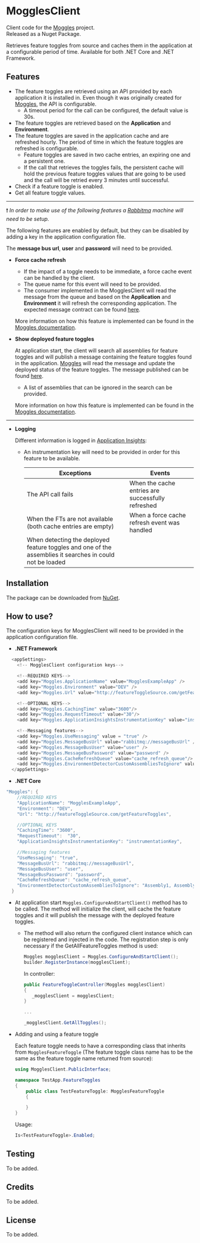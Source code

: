 # MogglesClient

Client code for the [Moggles](https://github.com/NSIAppDev/Moggles) project.  
Released as a Nuget Package.


Retrieves feature toggles from source and caches them in the application at a configurable period of time. Available for both .NET Core and .NET Framework.


## Features

* The feature toggles are retrieved using an API provided by each application it is installed in. Even though it was originally created for [Moggles](https://github.com/NSIAppDev/Moggles), the API is configurable.
  * A timeout period for the call can be configured, the default value is 30s.
* The feature toggles are retrieved based on the **Application** and **Environment**.
* The feature toggles are saved in the application cache and are refreshed hourly. The period of time in which the feature toggles are refreshed is configurable.
  * Feature toggles are saved in two cache entries, an expiring one and a persistent one. 
  * If the call that retrieves the toggles fails, the persistent cache will hold the previous feature toggles values that are going to be used and the call will be retried every 3 minutes until successful.
* Check if a feature toggle is enabled.
* Get all feature toggle values.
____________________________________
  :heavy_exclamation_mark: *In order to make use of the following features a [Rabbitmq](https://www.rabbitmq.com/configure.html) machine will need to be setup.*
  
  The following features are enabled by default, but they can be disabled by adding a key in the application configuration file.
  
  The **message bus url**, **user** and **password** will need to be provided.
  
* **Force cache refresh** 

  * If the impact of a toggle needs to be immediate, a force cache event can be handled by the client.  
  * The queue name for this event will need to be provided.  
  * The consumer implemented in the MogglesClient will read the message from the queue and based on the **Application** and **Environment** it will refresh the corresponding application. The expected message contract can be found [here](https://github.com/NSIAppDev/MogglesClient/blob/PBI54747/MogglesClient/Messaging/RefreshCache/RefreshTogglesCache.cs).
  
  More information on how this feature is implemented can be found in the [Moggles documentation](https://github.com/NSIAppDev/Moggles).
  
* **Show deployed feature toggles**
  
    At application start, the client will search all assemblies for feature toggles and will publish a message containing the feature toggles found in the application. [Moggles](https://github.com/NSIAppDev/Moggles) will read the message and update the deployed status of the feature toggles. The message published can be found [here](https://github.com/NSIAppDev/MogglesClient/blob/PBI54747/MogglesClient/Messaging/EnvironmentDetector/RegisteredTogglesUpdate.cs). 
    * A list of assemblies that can be ignored in the search can be provided.
  
  More information on how this feature is implemented can be found in the [Moggles documentation](https://github.com/NSIAppDev/Moggles).
_______________________________________

* **Logging**  

  Different information is logged in [Application Insights](https://docs.microsoft.com/en-us/azure/azure-monitor/app/app-insights-overview):  
  * An instrumentation key will need to be provided in order for this feature to be available.

    Exceptions | Events
    --- | --- 
    The API call fails | When the cache entries are successfully refreshed 
    When the FTs are not available (both cache entries are empty) | When a force cache refresh event was handled 
    When detecting the deployed feature toggles and one of the assemblies it searches in could not be loaded | 
    
## Installation  
The package can be downloaded from [NuGet](https://www.nuget.org/packages/MogglesClient/).

## How to use?

The configuration keys for MogglesClient will need to be provided in the application configuration file.

* **.NET Framework**
```C#
  <appSettings>
    <!-- MogglesClient configuration keys-->

    <!--REQUIRED KEYS-->
    <add key="Moggles.ApplicationName" value="MogglesExampleApp" />
    <add key="Moggles.Environment" value="DEV" />
    <add key="Moggles.Url" value="http://featureToggleSource.com/getFeatureToggles" />

    <!--OPTIONAL KEYS-->
    <add key="Moggles.CachingTime" value="3600"/>
    <add key="Moggles.RequestTimeout" value="30"/>
    <add key="Moggles.ApplicationInsightsInstrumentationKey" value="instrumentationKey"/>

    <!--Messaging features-->
    <add key="Moggles.UseMessaging" value = "true" />
    <add key="Moggles.MessageBusUrl" value="rabbitmq://messageBusUrl" />
    <add key="Moggles.MessageBusUser" value="user" />
    <add key="Moggles.MessageBusPassword" value="password" />
    <add key="Moggles.CacheRefreshQueue" value="cache_refresh_queue"/>
    <add key="Moggles.EnvironmentDetectorCustomAssembliesToIgnore" value="Assembly1, Assembly2"/>
  </appSettings>
```

* **.NET Core**
```C#
"Moggles": {
    //REQUIRED KEYS
    "ApplicationName": "MogglesExampleApp",
    "Environment": "DEV",
    "Url": "http://featureToggleSource.com/getFeatureToggles",

    //OPTIONAL KEYS
    "CachingTime": "3600",
    "RequestTimeout":  "30", 
    "ApplicationInsightsInstrumentationKey": "instrumentationKey",

    //Messaging features
    "UseMessaging": "true",
    "MessageBusUrl": "rabbitmq://messageBusUrl",
    "MessageBusUser": "user",
    "MessageBusPassword": "password",
    "CacheRefreshQueue": "cache_refresh_queue",
    "EnvironmentDetectorCustomAssembliesToIgnore": "Assembly1, Assembly2"
  } 
```

* At application start ```Moggles.ConfigureAndStartClient()``` method has to be called. The method will initialize the client, will cache the feature toggles and it will publish the message with the deployed feature toggles.  
  * The method will also return the configured client instance which can be registered and injected in the code. The registration step is only necessary if the GetAllFeatureToggles method is used:  
  
    ```C#
    Moggles mogglesClient = Moggles.ConfigureAndStartClient();
    builder.RegisterInstance(mogglesClient);
    ```  

    In controller:  

    ```C#
    public FeatureToggleController(Moggles mogglesClient)
    {
       _mogglesClient = mogglesClient;
    }

    ...

    _mogglesClient.GetAllToggles();
    ```

* Adding and using a feature toggle  

    Each feature toggle needs to have a corresponding class that inherits from ```MogglesFeatureToggle``` (The feature toggle class name has to be the same as the feature toggle name returned from source):  
    
    ```C#
    using MogglesClient.PublicInterface;

    namespace TestApp.FeatureToggles
    {
        public class TestFeatureToggle: MogglesFeatureToggle
        {

        }
    }
    ```
   Usage:  
    ```C#
    Is<TestFeatureToggle>.Enabled;
    ```
## Testing  
To be added.

## Credits
To be added.  

## License
To be added.
    
